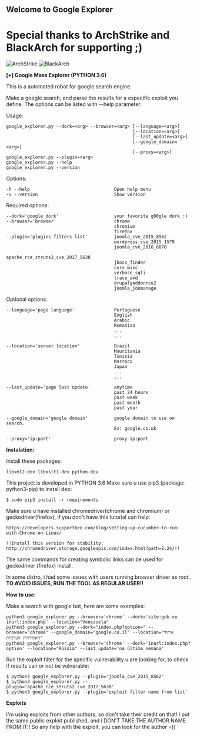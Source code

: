 ## Welcome to Google Explorer
# Special thanks to ArchStrike and BlackArch for supporting ;)
![ArchStrike](http://i.imgur.com/i0irzZJ.png) ![BlackArch](http://i.imgur.com/3JED0EN.png)


**[+] Google Mass Explorer (PYTHON 3.6)**

This is a automated robot for google search engine.

Make a google search, and parse the results for a especific exploit you define.
The options can be listed with --help parameter.

Usage:

    google_explorer.py --dork=<arg> --browser=<arg> [--language=<arg>]
                                                    [--location=<arg>]
                                                    [--last_update=<arg>]
                                                    [--google_domain=<arg>]
                                                    [--proxy=<arg>]
    google_explorer.py --plugin=<arg>
    google_explorer.py --help
    google_explorer.py --version

Options:

    -h --help                                Open help menu
    -v --version                             Show version

Required options:

    --dork='google dork'                     your favorite g00gle dork :)
    --browser='browser'                      chrome
                                             chromium
                                             firefox
    --plugin='plugins filters list'          joomla_cve_2015_8562
                                             wordpress_cve_2015_1579
                                             joomla_cve_2016_8870
                                             apache_rce_struts2_cve_2017_5638
                                             jboss_finder
                                             cors_misc
                                             verbose_sqli
                                             trace_axd
                                             drupalgeddonrce2
                                             joomla_joomanage


Optional options:

    --language='page language'               Portuguese
                                             English
                                             Arabic
                                             Romanian
                                             ...
                                             ...

    --location='server location'             Brazil
                                             Mauritania
                                             Tunisia
                                             Marroco
                                             Japan
                                             ...
                                             ...

    --last_update='page last update'         anytime
                                             past 24 hours
                                             past week
                                             past month
                                             past year

    --google_domain='google domain'          google domain to use on search.
                                             Ex: google.co.uk
    
    --proxy='ip:port'                        proxy ip:port



**Instalation:**

Install these packages:

    libxml2-dev libxslt1-dev python-dev


This project is developed in PYTHON 3.6 Make sure u use pip3 (package: python3-pip) to install dep:

    $ sudo pip3 install -r requirements


Make sure u have installed chromedriver(chrome and chromium) or geckodriver(firefox), if you don't have this tutorial can help:

    https://developers.supportbee.com/blog/setting-up-cucumber-to-run-with-Chrome-on-Linux/
    
    !!Install this version for stability: http://chromedriver.storage.googleapis.com/index.html?path=2.24/!!

The same commands for creating symbolic links can be used for geckodriver (firefox) install.


In some distro, i had some issues with users running browser driver as root.. **TO AVOID ISSUES, RUN THE TOOL AS REGULAR USER!!**



**How to use:**

Make a search with google bot, here are some examples:

    python3 google_explorer.py --browser='chrome' --dork='site:gob.ve inurl:index.php' --location="Venezuela"
    python3 google_explorer.py --dork="index.php?option=" --browser="chrome" --google_domain="google.co.il" --location="איחוד האמירויות הערביות"
    python3 google_explorer.py --browser='chrome' --dork='inurl:index.php?option' --location="Rússia" --last_update='na última semana'
    

Run the exploit filter for the specific vulnerability u are looking for, to check if results can or not be vulnerable:

    $ python3 google_explorer.py --plugin='joomla_cve_2015_8562'
    $ python3 google_explorer.py --plugin='apache_rce_struts2_cve_2017_5638'
    $ python3 google_explorer.py --plugin='exploit filter name from list'
    

**Exploits**

I'm using exploits from other authors, so don't take their credit on that! I put the same public exploit published, and i DON'T TAKE THE AUTHOR NAME FROM IT!! So any help with the exploit, you can look for the author =))
